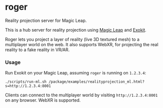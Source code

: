 # roger
Reality projection server for Magic Leap.

This is a hub server for reality projection using [Magic Leap](https://magicleap.com) and [Exokit](https://github.com/webmixedreality/exokit).

Roger lets you project a layer of reality (live 3D textured mesh) to a multiplayer world on the web. It also supports WebXR, for projecting the real reality to a fake reality in VR/AR.

### Usage

Run Exokit on your Magic Leap, assuming `roger` is running on `1.2.3.4`:

```
./scripts/run-ml.sh /package/examples/realityprojection_ml.html?s=http://1.2.3.4:8001
```

Clients can connect to the multiplayer world by visiting `http://1.2.3.4:8001` on any browser. WebXR is supported.
